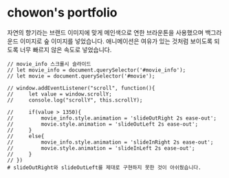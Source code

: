 # chowon's portfolio

자연의 향기라는 브랜드 이미지에 맞게 메인색으로 연한 브라운톤을 사용했으며 백그라운드 이미지로 숲 이미지를 넣었습니다.
애니메이션은 여유가 있는 것처럼 보이도록 되도록 너무 빠르지 않은 속도로 넣었습니다.

    // movie_info 스크롤시 슬라이드
    // let movie_info = document.querySelector('#movie_info');
    // let movie = document.querySelector('#movie');

    // window.addEventListener("scroll", function(){
    //     let value = window.scrollY;
    //     console.log("scrollY", this.scrollY);

    //     if(value > 1350){
    //         movie_info.style.animation = 'slideOutRight 2s ease-out';
    //         movie.style.animation = 'slideOutLeft 2s ease-out';
    //     }
    //     else{
    //         movie_info.style.animation = 'slideInRight 2s ease-out';
    //         movie.style.animation = 'slideInLeft 2s ease-out';
    //     }
    // })
    # slideOutRight와 slideOutLeft를 제대로 구현하지 못한 것이 아쉬웠습니다.
